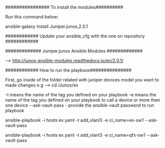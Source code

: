 
################ To install the modules##########

Run this command below:

ansible-galaxy install Juniper.junos,2.0.1


############ Update your ansible_cfg with the one on repository ############


############# Juniper.junos Ansible Modules #############

--> http://junos-ansible-modules.readthedocs.io/en/2.0.1/


############ How to run the playboox###############

First, go inside of the folder related with juniper devices model you want to made changes
e.g --> cd /Junos/ex

-t means the name of the tag you defined on your playbook
-e means the name of the tag you defined on your playbook to call a device or more then one device
--ask-vault-pass - provide the ansible-vault password to run playbook


ansible-playbook -i hosts ex.yaml -t add_vlanl3 -e ci_name=ex-sw1 --ask-vault-pass


ansible-playbook -i hosts ex.yaml -t add_vlanl3 -e ci_name=qfx-sw1 --ask-vault-pass
